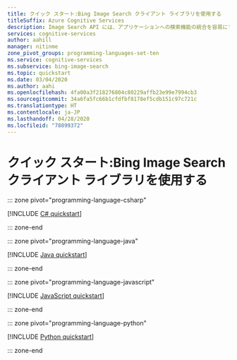 ```yaml
---
title: クイック スタート:Bing Image Search クライアント ライブラリを使用する
titleSuffix: Azure Cognitive Services
description: Image Search API には、アプリケーションへの検索機能の統合を容易にするクライアント ライブラリが用意されています。 このクイックスタートでは、検索要求を送信し、結果を取得する基本的な方法について説明します。
services: cognitive-services
author: aahill
manager: nitinme
zone_pivot_groups: programming-languages-set-ten
ms.service: cognitive-services
ms.subservice: bing-image-search
ms.topic: quickstart
ms.date: 03/04/2020
ms.author: aahi
ms.openlocfilehash: 4fa00a3f218276804c80229affb23e99e7994cb3
ms.sourcegitcommit: 34a6fa5fc66b1cfdfbf8178ef5cdb151c97c721c
ms.translationtype: HT
ms.contentlocale: ja-JP
ms.lasthandoff: 04/28/2020
ms.locfileid: "78899372"
---
```

# <a name="quickstart-use-the-bing-image-search-client-library"></a>クイック スタート:Bing Image Search クライアント ライブラリを使用する

::: zone pivot="programming-language-csharp"

[!INCLUDE [C# quickstart](../includes/quickstarts/image-search-client-library-csharp.md)]

::: zone-end

::: zone pivot="programming-language-java"

[!INCLUDE [Java quickstart](../includes/quickstarts/image-search-client-library-java.md)]

::: zone-end

::: zone pivot="programming-language-javascript"

[!INCLUDE [JavaScript quickstart](../includes/quickstarts/image-search-client-library-javascript.md)]

::: zone-end

::: zone pivot="programming-language-python"

[!INCLUDE [Python quickstart](../includes/quickstarts/image-search-client-library-python.md)]

::: zone-end